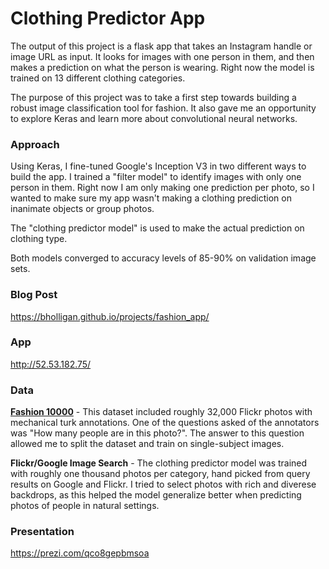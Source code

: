 # Clothing Predictor App

The output of this project is a flask app that takes an Instagram handle or image URL as input. It looks for images with one person in them, and then makes a prediction on what the person is wearing. Right now the model is trained on 13 different clothing categories.

The purpose of this project was to take a first step towards building a robust image classification tool for fashion. It also gave me an opportunity to explore Keras and learn more about convolutional neural networks.

### Approach
Using Keras, I fine-tuned Google's Inception V3 in two different ways to build the app.  I trained a "filter model" to identify images with only one person in them. Right now I am only making one prediction per photo, so I wanted to make sure my app wasn't making a clothing prediction on inanimate objects or group photos.  
  
The "clothing predictor model" is used to make the actual prediction on clothing type. 

Both models converged to accuracy levels of 85-90% on validation image sets.

### Blog Post
https://bholligan.github.io/projects/fashion_app/

### App
http://52.53.182.75/

### Data
[**Fashion 10000**](https://www.researchgate.net/publication/262254329_Fashion_10000_An_enriched_social_image_dataset_for_fashion_and_clothing "Paper") - This dataset included roughly 32,000 Flickr photos with mechanical turk annotations. One of the questions asked of the annotators was "How many people are in this photo?". The answer to this question allowed me to split the dataset and train on single-subject images.

**Flickr/Google Image Search** - The clothing predictor model was trained with roughly one thousand photos per category, hand picked from query results on Google and Flickr. I tried to select photos with rich and diverese backdrops, as this helped the model generalize better when predicting photos of people in natural settings. 

### Presentation
https://prezi.com/qco8gepbmsoa
